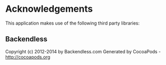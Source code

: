 # Acknowledgements
This application makes use of the following third party libraries:

## Backendless

Copyright (c) 2012-2014 by Backendless.com
Generated by CocoaPods - http://cocoapods.org
